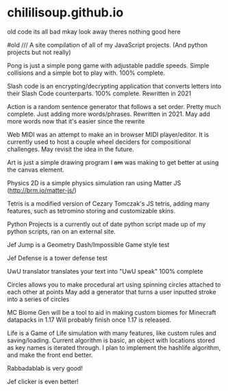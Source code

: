 # chililisoup.github.io
old code its all bad mkay look away theres nothing good here


#old \/\/\/
A site compilation of all of my JavaScript projects. (And python projects but not really)



Pong is just a simple pong game with adjustable paddle speeds. Simple collisions and a simple bot to play with.
100% complete.



Slash code is an encrypting/decrypting application that converts letters into their Slash Code counterparts.
100% complete. Rewritten in 2021



Action is a random sentence generator that follows a set order.
Pretty much complete. Just adding more words/phrases.
Rewritten in 2021. May add more words now that it's easier since the rewrite



Web MIDI was an attempt to make an in browser MIDI player/editor.
It is currently used to host a couple wheel deciders for compositional challenges.
May revisit the idea in the future.



Art is just a simple drawing program I ~~am~~ was making to get better at using the canvas element.



Physics 2D is a simple physics simulation ran using Matter JS (http://brm.io/matter-js/)



Tetris is a modified version of Cezary Tomczak's JS tetris, adding many features, such as tetromino storing and customizable skins.



Python Projects is a currently out of date python script made up of my python scripts, ran on an external site.



Jef Jump is a Geometry Dash/Impossible Game style test



Jef Defense is a tower defense test



UwU translator translates your text into "UwU speak"
100% complete



Circles allows you to make procedural art using spinning circles attached to each other at points
May add a generator that turns a user inputted stroke into a series of circles



MC Biome Gen will be a tool to aid in making custom biomes for Minecraft datapacks in 1.17
Will probably finish once 1.17 is released.



Life is a Game of Life simulation with many features, like custom rules and saving/loading.
Current algorithm is basic, an object with locations stored as key names is iterated through.
I plan to implement the hashlife algorithm, and make the front end better.

Rabbadablab is very good!

Jef clicker is even better!
